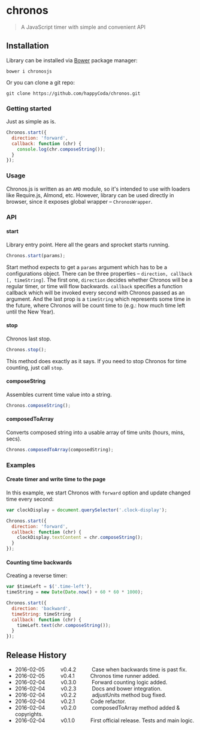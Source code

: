 # chronos
> A JavaScript timer with simple and convenient API

## Installation
Library can be installed via [Bower](http://bower.io/) package manager:

```shell
bower i chronosjs
```

Or you can clone a git repo:

```shell
git clone https://github.com/happyCoda/chronos.git
```

### Getting started
Just as simple as is.

```js
Chronos.start({
  direction: 'forward',
  callback: function (chr) {
    console.log(chr.composeString());
  }
});
```

### Usage

Chronos.js is written as an `AMD` module, so it's intended to use with loaders like Require.js, Almond, etc. However, library can be used directly in browser, since it exposes global wrapper – `ChronosWrapper`.


### API

#### start

Library entry point. Here all the gears and sprocket starts running.

```js
Chronos.start(params);
```

Start method expects to get a `params` argument which has to be a configurations object. There can be three properties – `direction, callback [, timeString]`. The first one, `direction` decides whether Chronos will be a regular timer, or time will flow backwards. `callback` specifies a function callback which will be invoked every second with Chronos passed as an argument. And the last prop is a `timeString` which represents some time in the future, where Chronos will be count time to (e.g.: how much time left until the New Year).

#### stop

Chronos last stop.

```js
Chronos.stop();
```

This method does exactly as it says. If you need to stop Chronos for time counting, just call `stop`.

#### composeString

Assembles current time value into a string.

```js
Chronos.composeString();
```

#### composedToArray

Converts composed string into a usable array of time units (hours, mins, secs).

```js
Chronos.composedToArray(composedString);
```

### Examples

#### Create timer and write time to the page

In this example, we start Chronos with `forward` option and update changed time every second:

```js
var clockDisplay = document.querySelector('.clock-display');

Chronos.start({
  direction: 'forward',
  callback: function (chr) {
    clockDisplay.textContent = chr.composeString();
  }
});
```

#### Counting time backwards

Creating a reverse timer:

```js
var $timeLeft = $('.time-left'),
timeString = new Date(Date.now() + 60 * 60 * 1000);

Chronos.start({
  direction: 'backward',
  timeString: timeString
  callback: function (chr) {
    timeLeft.text(chr.composeString());
  }
});
```

## Release History
* 2016-02-05   v0.4.2   Case when backwards time is past fix.
* 2016-02-05   v0.4.1   Chronos time runner added.
* 2016-02-04   v0.3.0   Forward counting logic added.
* 2016-02-04   v0.2.3   Docs and bower integration.
* 2016-02-04   v0.2.2   adjustUnits method bug fixed.
* 2016-02-04   v0.2.1   Code refactor.
* 2016-02-04   v0.2.0   composedToArray method added & copyrights.
* 2016-02-04   v0.1.0   First official release. Tests and main logic.
